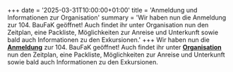 +++
date = '2025-03-31T10:00:00+01:00'
title = 'Anmeldung und Informationen zur Organisation'
summary = 'Wir haben nun die Anmeldung zur 104. BauFaK geöffnet! Auch findet ihr unter Organisation nun den Zeitplan, eine Packliste, Möglichkeiten zur Anreise und Unterkunft sowie bald auch Informationen zu den Exkursionen.'
+++
Wir haben nun die **[Anmeldung](/anmeldung/)** zur 104. BauFaK geöffnet! Auch findet ihr unter **[Organisation](/organisation/)** nun den Zeitplan, eine Packliste, Möglichkeiten zur Anreise und Unterkunft sowie bald auch Informationen zu den Exkursionen.
